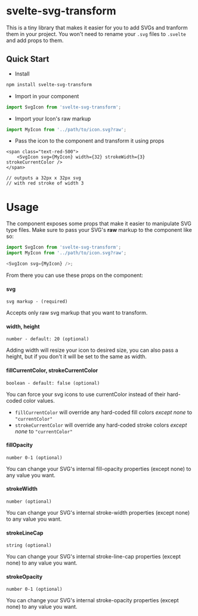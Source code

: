 # svelte-svg-transform

This is a tiny library that makes it easier for you to add SVGs and tranform them in your project.
You won't need to rename your `.svg` files to `.svelte` and add props to them.

## Quick Start

- Install

```sh
npm install svelte-svg-transform
```

- Import in your component

```ts
import SvgIcon from 'svelte-svg-transform';
```

- Import your Icon's raw markup

```ts
import MyIcon from '../path/to/icon.svg?raw';
```

- Pass the icon to the component and transform it using props

```tsx
<span class="text-red-500">
	<SvgIcon svg={MyIcon} width={32} strokeWidth={3} strokeCurrentColor />
</span>

// outputs a 32px x 32px svg
// with red stroke of width 3
```

# Usage

The component exposes some props that make it easier to manipulate SVG type files.
Make sure to pass your SVG's **raw** markup to the component like so:

```ts
import SvgIcon from 'svelte-svg-transform';
import MyIcon from '../path/to/icon.svg?raw';

<SvgIcon svg={MyIcon} />;
```

From there you can use these props on the component:

#### svg

`svg markup - (required)`

Accepts only raw svg markup that you want to transform.

#### width, height

`number - default: 20 (optional)`

Adding width will resize your icon to desired size, you can also pass a height, but if you don't it will be set to the same as width.

#### fillCurrentColor, strokeCurrentColor

`boolean - default: false (optional)`

You can force your svg icons to use currentColor instead of their hard-coded color values.

- `fillCurrentColor`
  will override any hard-coded fill colors _except none_ to `"currentColor"`
- `strokeCurrentColor`
  will override any hard-coded stroke colors _except none_ to `"currentColor"`

#### fillOpacity

`number 0-1 (optional)`

You can change your SVG's internal fill-opacity properties (except none) to any value you want.

#### strokeWidth

`number (optional)`

You can change your SVG's internal stroke-width properties (except none) to any value you want.

#### strokeLineCap

`string (optional)`

You can change your SVG's internal stroke-line-cap properties (except none) to any value you want.

#### strokeOpacity

`number 0-1 (optional)`

You can change your SVG's internal stroke-opacity properties (except none) to any value you want.
